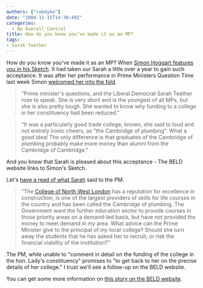 ```yaml
---
authors: ["robdyke"]
date: "2004-11-15T14:30:49Z"
categories:
  - No Overall Control
title: How do you know you’ve made it as an MP?
tags:
- Sarah Teather
---
```

How do you know you've made it as an MP? When [Simon Hoggart features you in his Sketch](http://politics.guardian.co.uk/Columnists/Archive/0,9328,457368,00.html). It had taken our Sarah a little over a year to gain such acceptance. It was after her performance in Prime Ministers Question Time last week Simon [welcomed her into the fold](http://politics.guardian.co.uk/columnist/story/0,9321,1348271,00.html).

> "Prime minister's questions, and the Liberal Democrat Sarah Teather rose to speak. She is very short and is the youngest of all MPs, but she is also pretty tough. She wanted to know why funding to a college in her constituency had been reduced."
  
> "It was a particularly good trade college, known, she said to loud and not entirely ironic cheers, as "the Cambridge of plumbing". What a good idea! The only difference is that graduates of the Cambridge of plumbing probably make more money than alumni from the Cambridge of Cambridge."

And you know that Sarah is pleased about this acceptance - The BELD website links to Simon's Sketch.

Let's [have a read of what Sarah](http://www.publications.parliament.uk/pa/cm200304/cmhansrd/cm041110/debtext/41110-03.htm#41110-03_wqn3) said to the PM.

> "The [College of North West London](http://www.cnwl.ac.uk/) has a reputation for excellence in construction, is one of the largest providers of skills for life courses in the country and has been called the Cambridge of plumbing. The Government want the further education sector to provide courses in those priority areas on a demand-led basis, but have not provided the money to meet demand in my area. What advice can the Prime Minister give to the principal of my local college? Should she turn away the students that he has asked her to recruit, or risk the financial viability of the institution?"

The PM, while unable to "comment in detail on the funding of the college in the hon. Lady's constituency" promises to "to get back to her on the precise details of her college." I trust we'll see a follow-up on the BELD website.

You can get some more information on [this story on the BELD website](http://www.brentlibdems.org.uk/news/168.html).
